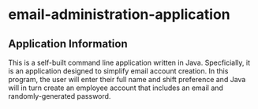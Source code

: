 # email-administration-application

## Application Information

This is a self-built command line application written in Java. Specficially, it is an application designed to simplify email account creation. In this program, the user will enter their full name and shift preference and Java will in turn create an employee account that includes an email and randomly-generated password.

